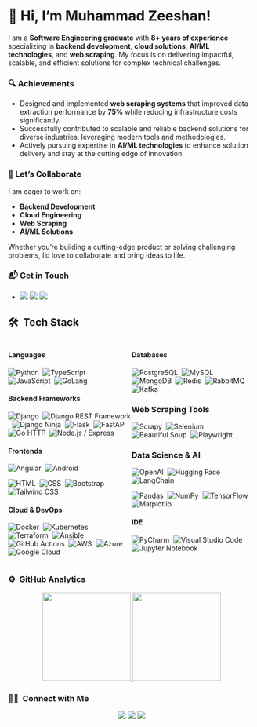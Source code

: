 # 👋 Hi, I’m Muhammad Zeeshan!
I am a **Software Engineering graduate** with **8+ years of experience** specializing in **backend development**, **cloud solutions**, **AI/ML technologies**, and **web scraping**. My focus is on delivering impactful, scalable, and efficient solutions for complex technical challenges.
### 🔍 Achievements
- Designed and implemented **web scraping systems** that improved data extraction performance by **75%** while reducing infrastructure costs significantly.
- Successfully contributed to scalable and reliable backend solutions for diverse industries, leveraging modern tools and methodologies.
- Actively pursuing expertise in **AI/ML technologies** to enhance solution delivery and stay at the cutting edge of innovation.

### 🤝 Let’s Collaborate
I am eager to work on:
- **Backend Development**  
- **Cloud Engineering**  
- **Web Scraping**  
- **AI/ML Solutions**

Whether you’re building a cutting-edge product or solving challenging problems, I’d love to collaborate and bring ideas to life.

### 📬 Get in Touch
- <a href="mailto:zeeshan.nu@outlook.com"><img src="https://img.shields.io/badge/-Email%20Me-D14836?style=flat-square&logo=Gmail&logoColor=white"/></a>
<a href="https://linkedin.com/in/muhammad-zeeshan-nu"><img src="https://img.shields.io/badge/-Muhammad%20Zeeshan-0077B5?style=flat-square&logo=Linkedin&logoColor=white"/></a>
<a href="http://web.zeeshare.com"><img src="https://img.shields.io/badge/-Visit%20My%20Website-0A66C2?style=flat-square&logo=internet-explorer&logoColor=white"/></a>

 

## 🛠 &nbsp;Tech Stack

<div style="display: flex;">

<div style="flex: 1;">

#### Languages
![Python](https://img.shields.io/badge/-Python-333333?style=flat&logo=python)&nbsp;
![TypeScript](https://img.shields.io/badge/-TypeScript-05122A?style=flat&logo=typescript)&nbsp;
![JavaScript](https://img.shields.io/badge/-JavaScript-05122A?style=flat&logo=javascript)&nbsp;
![GoLang](https://img.shields.io/badge/-Golang-05122A?style=flat&logo=Go)&nbsp;

#### Backend Frameworks
![Django](https://img.shields.io/badge/-Django-333333?style=flat&logo=django)&nbsp;
![Django REST Framework](https://img.shields.io/badge/-Django_REST_Framework-333333?style=flat&logo=django)&nbsp;
![Django Ninja](https://img.shields.io/badge/-Django_Ninja-333333?style=flat&logo=django)&nbsp;
![Flask](https://img.shields.io/badge/-Flask-333333?style=flat&logo=flask)&nbsp;
![FastAPI](https://img.shields.io/badge/-FastAPI-333333?style=flat&logo=fastapi)&nbsp;
![Go HTTP](https://img.shields.io/badge/-Go_HTTP-333333?style=flat&logo=go&logoColor=00ADD8)&nbsp;
![Node.js / Express](https://img.shields.io/badge/-Node.js_/_Express-333333?style=flat&logo=node.js&logoColor=339933)&nbsp;

#### Frontends
![Angular](https://img.shields.io/badge/-Angular-05122A?style=flat&logo=angular)&nbsp;
![Android](https://img.shields.io/badge/-Android-05122A?style=flat&logo=android)&nbsp;

![HTML](https://img.shields.io/badge/-HTML-333333?style=flat&logo=HTML5)&nbsp;
![CSS](https://img.shields.io/badge/-CSS-333333?style=flat&logo=CSS3&logoColor=1572B6)&nbsp;
![Bootstrap](https://img.shields.io/badge/-Bootstrap-333333?style=flat&logo=bootstrap&logoColor=563D7C)
![Tailwind CSS](https://img.shields.io/badge/-Tailwind_CSS-333333?style=flat&logo=tailwind-css&logoColor=563D7C)

#### Cloud & DevOps
![Docker](https://img.shields.io/badge/-Docker-333333?style=flat&logo=docker)&nbsp;
![Kubernetes](https://img.shields.io/badge/-Kubernetes-333333?style=flat&logo=kubernetes)&nbsp;
![Terraform](https://img.shields.io/badge/-Terraform-333333?style=flat&logo=terraform)&nbsp;
![Ansible](https://img.shields.io/badge/-Ansible-333333?style=flat&logo=ansible)&nbsp;
![GitHub Actions](https://img.shields.io/badge/-GitHub_Actions-333333?style=flat&logo=github-actions)&nbsp;
![AWS](https://img.shields.io/badge/-AWS-333333?style=flat&logo=amazonwebservices&logoColor=FF9900)&nbsp;
![Azure](https://img.shields.io/badge/-Azure-333333?style=flat&logo=microsoftazure&logoColor=0078D4)&nbsp;
![Google Cloud](https://img.shields.io/badge/-Google_Cloud-333333?style=flat&logo=google-cloud)&nbsp;


</div>

<div style="flex: 1;">

#### Databases
![PostgreSQL](https://img.shields.io/badge/-PostgreSQL-333333?style=flat&logo=PostgreSQL)&nbsp;
![MySQL](https://shields.io/badge/MySQL-lightgrey?logo=mysql&style=plastic&logoColor=white&labelColor=blue)&nbsp;
![MongoDB](https://img.shields.io/badge/-MongoDB-333333?style=flat&logo=MongoDB)&nbsp;
![Redis](https://img.shields.io/badge/-Redis-333333?style=flat&logo=redis)&nbsp;
![RabbitMQ](https://img.shields.io/badge/-RabbitMQ-333333?style=flat&logo=rabbitmq)&nbsp;
![Kafka](https://img.shields.io/badge/-Kafka-333333?style=flat&logo=apache-kafka)&nbsp;

### Web Scraping Tools
![Scrapy](https://img.shields.io/badge/-Scrapy-333333?style=flat&logo=scrapy)&nbsp;
![Selenium](https://img.shields.io/badge/-Selenium-333333?style=flat&logo=selenium)&nbsp;
![Beautiful Soup](https://img.shields.io/badge/-Beautiful_Soup-333333?style=flat&logo=python)&nbsp;
![Playwright](https://img.shields.io/badge/-Playwright-333333?style=flat&logo=microsoft-edge)&nbsp;


### Data Science & AI
![OpenAI](https://img.shields.io/badge/-OpenAI-333333?style=flat&logo=openai)&nbsp;
![Hugging Face](https://img.shields.io/badge/-Hugging%20Face-333333?style=flat&logo=hugging-face)&nbsp;
![LangChain](https://img.shields.io/badge/-LangChain-333333?style=flat&logo=langchain)&nbsp;

![Pandas](https://img.shields.io/badge/-Pandas-333333?style=flat&logo=pandas)&nbsp;
![NumPy](https://img.shields.io/badge/-NumPy-333333?style=flat&logo=numpy)&nbsp;
![TensorFlow](https://img.shields.io/badge/-TensorFlow-333333?style=flat&logo=tensorflow)&nbsp;
![Matplotlib](https://img.shields.io/badge/-Matplotlib-333333?style=flat&logo=matplotlib)&nbsp;


#### IDE
![PyCharm](https://img.shields.io/badge/-PyCharm-333333?style=flat&logo=pycharm)&nbsp;
![Visual Studio Code](https://img.shields.io/badge/-Visual%20Studio%20Code-05122A?style=flat&logo=visual-studio-code&logoColor=007ACC)&nbsp;
![Jupyter Notebook](https://img.shields.io/badge/-JupyterNotebook-333333?style=flat&logo=jupyter)

</div>

</div>

### ⚙️ &nbsp;GitHub Analytics

<p align="center">
<a href="https://github.com/zeeshan138063">
  <img height="180em" src="https://github-readme-stats-eight-theta.vercel.app/api?username=zeeshan138063&show_icons=true&theme=dracula&include_all_commits=true&count_private=true" />
  <img height="180em" src="https://github-readme-stats-eight-theta.vercel.app/api/top-langs/?username=zeeshan138063&layout=compact&exclude_lang=java+r&theme=vue-dark" />
</a>
</p>



### 🤝🏻 &nbsp;Connect with Me

<p align="center">
<a href="https://linkedin.com/in/muhammad-zeeshan-nu"><img src="https://img.shields.io/badge/-Muhammad%20Zeeshan-0077B5?style=flat-square&logo=Linkedin&logoColor=white"/></a>
<a href="mailto:zeeshan.nu@outlook.com"><img src="https://img.shields.io/badge/-Email%20Me-D14836?style=flat-square&logo=Gmail&logoColor=white"/></a>
<a href="http://web.zeeshare.com"><img src="https://img.shields.io/badge/-Visit%20My%20Website-0A66C2?style=flat-square&logo=internet-explorer&logoColor=white"/></a>

</p>





